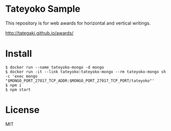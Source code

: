 # Tateyoko Sample

This repository is for web awards for horizontal and vertical writings.

http://tategaki.github.io/awards/

# Install

```
$ docker run --name tateyoko-mongo -d mongo
$ docker run -it --link tateyoko:tateyoko-mongo --rm tateyoko-mongo sh -c 'exec mongo "$MONGO_PORT_27017_TCP_ADDR:$MONGO_PORT_27017_TCP_PORT/tateyoko"'
$ npm i
$ npm start
```

# License

MIT